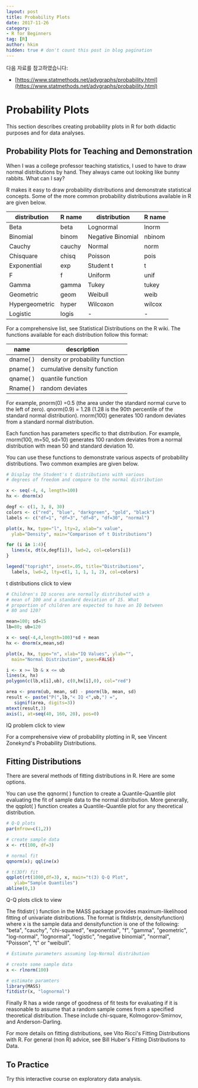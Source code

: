 ```yaml
---
layout: post  
title: Probability Plots
date: 2017-11-26  
category:
- R for Beginners  
tag: [R]    
author: hkim  
hidden: true # don't count this post in blog pagination
---
```


다음 자료를 참고하였습니다:  
- [https://www.statmethods.net/advgraphs/probability.html](https://www.statmethods.net/advgraphs/probability.html)

# Probability Plots

This section describes creating probability plots in R for both didactic purposes and for data analyses.

## Probability Plots for Teaching and Demonstration

When I was a college professor teaching statistics, I used to have to draw normal distributions by hand. They always came out looking like bunny rabbits. What can I say?

R makes it easy to draw probability distributions and demonstrate statistical concepts. Some of the more common probability distributions available in R are given below.

distribution   | R name | distribution      | R name
---------------|--------|-------------------|--------
Beta           | beta   | Lognormal         | lnorm
Binomial       | binom  | Negative Binomial | nbinom
Cauchy         | cauchy | Normal            | norm
Chisquare      | chisq  | Poisson           | pois
Exponential    | exp    | Student t         | t
F              | f      | Uniform           | unif
Gamma          | gamma  | Tukey             | tukey
Geometric      | geom   | Weibull           | weib
Hypergeometric | hyper  | Wilcoxon          | wilcox
Logistic       | logis  | -                 | -

For a comprehensive list, see Statistical Distributions on the R wiki. The functions available for each distribution follow this format:

name      | description
----------|------------------------------
dname( )  | density or probability function
pname( )  | cumulative density function
qname( )  | quantile function
Rname( )  | random deviates

For example, pnorm(0) =0.5 (the area under the standard normal curve to the left of zero). qnorm(0.9) = 1.28 (1.28 is the 90th percentile of the standard normal distribution). rnorm(100) generates 100 random deviates from a standard normal distribution.

Each function has parameters specific to that distribution. For example, rnorm(100, m=50, sd=10) generates 100 random deviates from a normal distribution with mean 50 and standard deviation 10.

You can use these functions to demonstrate various aspects of probability distributions. Two common examples are given below.

```r
# Display the Student's t distributions with various
# degrees of freedom and compare to the normal distribution

x <- seq(-4, 4, length=100)
hx <- dnorm(x)

degf <- c(1, 3, 8, 30)
colors <- c("red", "blue", "darkgreen", "gold", "black")
labels <- c("df=1", "df=3", "df=8", "df=30", "normal")

plot(x, hx, type="l", lty=2, xlab="x value",
  ylab="Density", main="Comparison of t Distributions")

for (i in 1:4){
  lines(x, dt(x,degf[i]), lwd=2, col=colors[i])
}

legend("topright", inset=.05, title="Distributions",
  labels, lwd=2, lty=c(1, 1, 1, 1, 2), col=colors)
```

t distributions click to view

```r
# Children's IQ scores are normally distributed with a
# mean of 100 and a standard deviation of 15. What
# proportion of children are expected to have an IQ between
# 80 and 120?

mean=100; sd=15
lb=80; ub=120

x <- seq(-4,4,length=100)*sd + mean
hx <- dnorm(x,mean,sd)

plot(x, hx, type="n", xlab="IQ Values", ylab="",
  main="Normal Distribution", axes=FALSE)

i <- x >= lb & x <= ub
lines(x, hx)
polygon(c(lb,x[i],ub), c(0,hx[i],0), col="red")

area <- pnorm(ub, mean, sd) - pnorm(lb, mean, sd)
result <- paste("P(",lb,"< IQ <",ub,") =",
   signif(area, digits=3))
mtext(result,3)
axis(1, at=seq(40, 160, 20), pos=0)
```

IQ problem click to view

For a comprehensive view of probability plotting in R, see Vincent Zonekynd's Probability Distributions.


## Fitting Distributions

There are several methods of fitting distributions in R. Here are some options.

You can use the qqnorm( ) function to create a Quantile-Quantile plot evaluating the fit of sample data to the normal distribution. More generally, the qqplot( ) function creates a Quantile-Quantile plot for any theoretical distribution.

```r
# Q-Q plots
par(mfrow=c(1,2))

# create sample data
x <- rt(100, df=3)

# normal fit
qqnorm(x); qqline(x)

# t(3Df) fit
qqplot(rt(1000,df=3), x, main="t(3) Q-Q Plot",
   ylab="Sample Quantiles")
abline(0,1)
```

Q-Q plots click to view

The fitdistr( ) function in the MASS package provides maximum-likelihood fitting of univariate distributions. The format is fitdistr(x, densityfunction) where x is the sample data and densityfunction is one of the following: "beta", "cauchy", "chi-squared", "exponential", "f", "gamma", "geometric", "log-normal", "lognormal", "logistic", "negative binomial", "normal", "Poisson", "t" or "weibull".

```r
# Estimate parameters assuming log-Normal distribution

# create some sample data
x <- rlnorm(100)

# estimate paramters
library(MASS)
fitdistr(x, "lognormal")
```

Finally R has a wide range of goodness of fit tests for evaluating if it is reasonable to assume that a random sample comes from a specified theoretical distribution. These include chi-square, Kolmogorov-Smirnov, and Anderson-Darling.

For more details on fitting distributions, see Vito Ricci's Fitting Distributions with R. For general (non R) advice, see Bill Huber's Fitting Distributions to Data.


## To Practice

Try this interactive course on exploratory data analysis.
